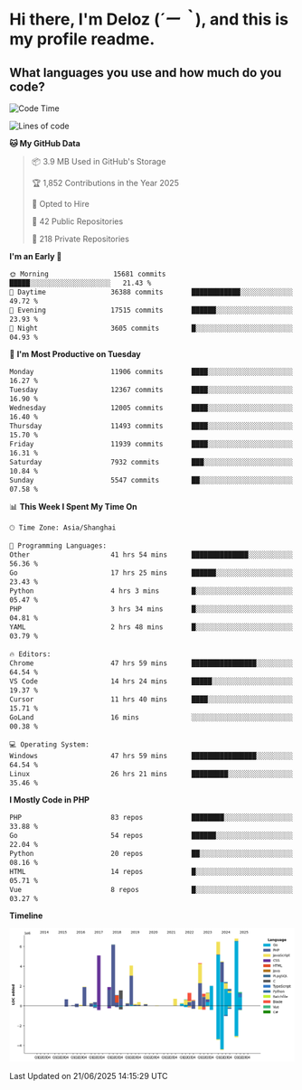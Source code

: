 # **Hi there, I'm Deloz (*´ー｀*), and this is my profile readme.**

## **What languages you use and how much do you code?**

<!--START_SECTION:waka-->
![Code Time](http://img.shields.io/badge/Code%20Time-6%2C721%20hrs%204%20mins-blue)

![Lines of code](https://img.shields.io/badge/From%20Hello%20World%20I%27ve%20Written-60.0%20million%20lines%20of%20code-blue)

**🐱 My GitHub Data** 

> 📦 3.9 MB Used in GitHub's Storage 
 > 
> 🏆 1,852 Contributions in the Year 2025
 > 
> 💼 Opted to Hire
 > 
> 📜 42 Public Repositories 
 > 
> 🔑 218 Private Repositories 
 > 
**I'm an Early 🐤** 

```text
🌞 Morning                15681 commits       █████░░░░░░░░░░░░░░░░░░░░   21.43 % 
🌆 Daytime                36388 commits       ████████████░░░░░░░░░░░░░   49.72 % 
🌃 Evening                17515 commits       ██████░░░░░░░░░░░░░░░░░░░   23.93 % 
🌙 Night                  3605 commits        █░░░░░░░░░░░░░░░░░░░░░░░░   04.93 % 
```
📅 **I'm Most Productive on Tuesday** 

```text
Monday                   11906 commits       ████░░░░░░░░░░░░░░░░░░░░░   16.27 % 
Tuesday                  12367 commits       ████░░░░░░░░░░░░░░░░░░░░░   16.90 % 
Wednesday                12005 commits       ████░░░░░░░░░░░░░░░░░░░░░   16.40 % 
Thursday                 11493 commits       ████░░░░░░░░░░░░░░░░░░░░░   15.70 % 
Friday                   11939 commits       ████░░░░░░░░░░░░░░░░░░░░░   16.31 % 
Saturday                 7932 commits        ███░░░░░░░░░░░░░░░░░░░░░░   10.84 % 
Sunday                   5547 commits        ██░░░░░░░░░░░░░░░░░░░░░░░   07.58 % 
```


📊 **This Week I Spent My Time On** 

```text
🕑︎ Time Zone: Asia/Shanghai

💬 Programming Languages: 
Other                    41 hrs 54 mins      ██████████████░░░░░░░░░░░   56.36 % 
Go                       17 hrs 25 mins      ██████░░░░░░░░░░░░░░░░░░░   23.43 % 
Python                   4 hrs 3 mins        █░░░░░░░░░░░░░░░░░░░░░░░░   05.47 % 
PHP                      3 hrs 34 mins       █░░░░░░░░░░░░░░░░░░░░░░░░   04.81 % 
YAML                     2 hrs 48 mins       █░░░░░░░░░░░░░░░░░░░░░░░░   03.79 % 

🔥 Editors: 
Chrome                   47 hrs 59 mins      ████████████████░░░░░░░░░   64.54 % 
VS Code                  14 hrs 24 mins      █████░░░░░░░░░░░░░░░░░░░░   19.37 % 
Cursor                   11 hrs 40 mins      ████░░░░░░░░░░░░░░░░░░░░░   15.71 % 
GoLand                   16 mins             ░░░░░░░░░░░░░░░░░░░░░░░░░   00.38 % 

💻 Operating System: 
Windows                  47 hrs 59 mins      ████████████████░░░░░░░░░   64.54 % 
Linux                    26 hrs 21 mins      █████████░░░░░░░░░░░░░░░░   35.46 % 
```

**I Mostly Code in PHP** 

```text
PHP                      83 repos            ████████░░░░░░░░░░░░░░░░░   33.88 % 
Go                       54 repos            ██████░░░░░░░░░░░░░░░░░░░   22.04 % 
Python                   20 repos            ██░░░░░░░░░░░░░░░░░░░░░░░   08.16 % 
HTML                     14 repos            █░░░░░░░░░░░░░░░░░░░░░░░░   05.71 % 
Vue                      8 repos             █░░░░░░░░░░░░░░░░░░░░░░░░   03.27 % 
```



**Timeline**

![Lines of Code chart](https://raw.githubusercontent.com/deloz/deloz/main/assets/bar_graph.png)


 Last Updated on 21/06/2025 14:15:29 UTC
<!--END_SECTION:waka-->
